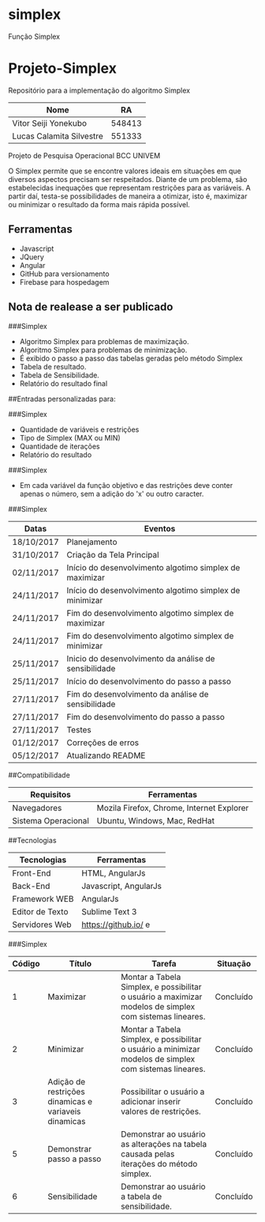 # simplex
Função Simplex


# Projeto-Simplex
Repositório para a implementação do algoritmo Simplex

Nome							| RA
------------------------------	|--------
Vitor Seiji Yonekubo  	| 548413
Lucas Calamita Silvestre		| 551333

Projeto de Pesquisa Operacional
BCC UNIVEM

O Simplex permite que se encontre valores ideais em situações em que diversos aspectos precisam ser respeitados. Diante de um problema, são estabelecidas inequações que representam restrições para as variáveis. A partir daí, testa-se possibilidades de maneira a otimizar, isto é, maximizar ou minimizar o resultado da forma mais rápida possível.


## Ferramentas

- Javascript
- JQuery
- Angular
- GitHub para versionamento
- Firebase para hospedagem

## Nota de realease a ser publicado

###Simplex

- Algoritmo Simplex para problemas de maximização.
- Algoritmo Simplex para problemas de minimização.
- É exibido o passo a passo das tabelas geradas pelo método Simplex
- Tabela de resultado.
- Tabela de Sensibilidade.
- Relatório do resultado final


##Entradas personalizadas para:

###Simplex

- Quantidade de variáveis e restrições
- Tipo de Simplex (MAX ou MIN)
- Quantidade de iterações
- Relatório do resultado

###Simplex

- Em cada variável da função objetivo e das restrições deve conter apenas o número, sem a adição do 'x' ou outro caracter.




###Simplex

Datas 	  		| Eventos
--------------- | ----------------------------------------------------------
18/10/2017    	| Planejamento
31/10/2017    	| Criação da Tela Principal
02/11/2017    	| Início do desenvolvimento algotimo simplex de maximizar
24/11/2017  	  | Início do desenvolvimento algotimo simplex de minimizar
24/11/2017    	| Fim do desenvolvimento algotimo simplex de maximizar
24/11/2017    	| Fim do desenvolvimento algotimo simplex de minimizar
25/11/2017    	| Inicio do desenvolvimento da análise de sensibilidade
25/11/2017    	| Início do desenvolvimento do passo a passo
27/11/2017    	| Fim do desenvolvimento da análise de sensibilidade
27/11/2017    	| Fim do desenvolvimento do passo a passo
27/11/2017    	| Testes
01/12/2017    	| Correções de erros
05/12/2017    	| Atualizando README


##Compatibilidade

Requisitos 			| Ferramentas
--------- 			| ------
Navegadores     	| Mozila Firefox, Chrome, Internet Explorer
Sistema Operacional | Ubuntu, Windows, Mac, RedHat

##Tecnologias

Tecnologias 	| Ferramentas
--------- 		| ------
Front-End     	| HTML, AngularJs
Back-End    	| Javascript, AngularJs
Framework WEB   | AngularJs
Editor de Texto | Sublime Text 3
Servidores Web  | https://github.io/ e 



###Simplex

Código 		| Título 												| Tarefa 																									| Situação 
--------- 	| ------ 												| -------																									| ----------
1 			| Maximizar 											| Montar a Tabela Simplex, e possibilitar o usuário a maximizar modelos de simplex com sistemas lineares. 	| Concluído 
2 			| Minimizar 											| Montar a Tabela Simplex, e possibilitar o usuário a minimizar modelos de simplex com sistemas lineares. 	| Concluído 
3 			| Adição de restrições dinamicas e variaveis dinamicas	| Possibilitar o usuário a adicionar inserir valores de restrições. 							| Concluído 
5 			| Demonstrar passo a passo 								| Demonstrar ao usuário as alterações na tabela causada pelas iterações do método simplex. 					| Concluído
6  			| Sensibilidade 										| Demonstrar ao usuário a tabela de sensibilidade. 															| Concluído

